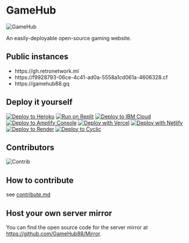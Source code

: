 # GameHub

![GameHub](https://socialify.git.ci/GameHub88/GameHub/image?description=1&descriptionEditable=Your%20unblocked%20game%20stop&font=Raleway&forks=1&issues=1&logo=https%3A%2F%2Fraw.githubusercontent.com%2FGameHub88%2FGameHub%2Fmain%2Fassets%2Fimg%2Flogo.png&pattern=Floating%20Cogs&pulls=1&stargazers=1&theme=Dark)

An easily-deployable open-source gaming website.

## Public instances

<ul>
    <li><a href="https://gh.retronetwork.ml"></a>https://gh.retronetwork.ml</li>
    <li><a href="https://f9928793-06ce-4c41-ad0a-5558a1cd061a-4606328.cf"></a>https://f9928793-06ce-4c41-ad0a-5558a1cd061a-4606328.cf</li>
    <li><a href="https://gamehub88.gq"></a>https://gamehub88.gq</li>
</ul>

## Deploy it yourself

[![Deploy to Heroku](https://binbashbanana.github.io/deploy-buttons/buttons/remade/heroku.svg)](https://heroku.com/deploy/?template=https://github.com/GameHub88/GameHub)
[![Run on Replit](https://binbashbanana.github.io/deploy-buttons/buttons/remade/replit.svg)](https://github.com/GameHub88/GameHub)
[![Deploy to IBM Cloud](https://binbashbanana.github.io/deploy-buttons/buttons/remade/ibmcloud.svg)](https://cloud.ibm.com/devops/setup/deploy?repository=https://github.com/GameHub88/GameHub)
[![Deploy to Amplify Console](https://binbashbanana.github.io/deploy-buttons/buttons/remade/amplifyconsole.svg)](https://console.aws.amazon.com/amplify/home#/deploy?repo=https://github.com/GameHub88/GameHub)
[![Deploy with Vercel](https://binbashbanana.github.io/deploy-buttons/buttons/remade/vercel.svg)](https://vercel.com/new/clone?repository-url=https://github.com/GameHub88/GameHub) 
[![Deploy with Netlify](https://binbashbanana.github.io/deploy-buttons/buttons/remade/netlify.svg)](https://app.netlify.com/start/deploy?repository=https://github.com/GameHub88/GameHub)
[![Deploy to Render](https://binbashbanana.github.io/deploy-buttons/buttons/remade/render.svg)](https://render.com/deploy?repo=https://github.com/GameHub88/GameHub)
[![Deploy to Cyclic](https://binbashbanana.github.io/deploy-buttons/buttons/remade/cyclic.svg)](https://app.cyclic.sh/api/app/deploy/GameHub88/GameHub)

## Contributors

![Contrib](https://contrib.rocks/image?repo=GameHub88/GameHub)

## How to contribute

see <a href="./development/contribute.md">contribute.md</a>

## Host your own server mirror

You can find the open source code for the server mirror at <a href=".../Mirror">https://github.com/GameHub88/Mirror</a>.